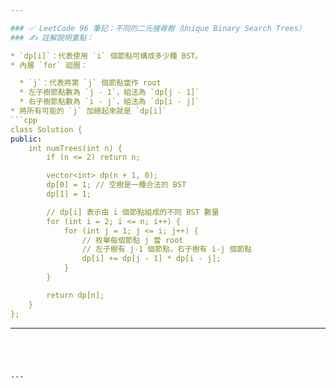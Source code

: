 ```yaml
---

### ✅ LeetCode 96 筆記：不同的二元搜尋樹（Unique Binary Search Trees）
### ✍️ 註解說明重點：

* `dp[i]`：代表使用 `i` 個節點可構成多少種 BST。
* 內層 `for` 迴圈：

  * `j`：代表將第 `j` 個節點當作 root
  * 左子樹節點數為 `j - 1`，組法為 `dp[j - 1]`
  * 右子樹節點數為 `i - j`，組法為 `dp[i - j]`
* 將所有可能的 `j` 加總起來就是 `dp[i]`
```cpp
class Solution {
public:
    int numTrees(int n) {
        if (n <= 2) return n;

        vector<int> dp(n + 1, 0);
        dp[0] = 1; // 空樹是一種合法的 BST
        dp[1] = 1;

        // dp[i] 表示由 i 個節點組成的不同 BST 數量
        for (int i = 2; i <= n; i++) {
            for (int j = 1; j <= i; j++) {
                // 枚舉每個節點 j 當 root
                // 左子樹有 j-1 個節點，右子樹有 i-j 個節點
                dp[i] += dp[j - 1] * dp[i - j];
            }
        }

        return dp[n];
    }
};
```

---
```




---
